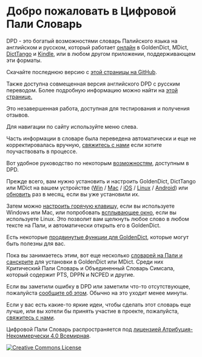 # Добро пожаловать в Цифровой Пали Словарь

DPD - это богатый возможностями словарь Палийского языка на английском и русском, который работает <a href='https://dict.dhamma.gift/ru' target='_blank'>онлайн</a> в GoldenDict, MDict, [DictTango](install/android_dicttango.md) и [Kindle](install/kindle.md), или в любом другом приложении, поддерживающем эти форматы.

Скачайте последнюю версию с [этой страницы на GitHub](https://github.com/sasanarakkha/dpd-db-sbs/releases/latest/).

Также доступна совмещенная версия английского DPD с русским переводом. Более подробную информацию можно найти на [этой странице.](dpd_rus.md)

Это незавершенная работа, доступная для тестирования и получения отзывов.

Для навигации по сайту используйте меню слева.

Часть информации в словаре была переведена автоматически и еще не корректировалась вручную, [свяжитесь с нами](contact.md) если хотите поучаствовать в процессе.

Вот удобное руководство по некоторым [возможностям](features.md), доступным в DPD.

Прежде всего, вам нужно установить и настроить GoldenDict, DictTango или MDict на вашем устройстве ([Win](install/win.md) / [Mac](install/mac.md) / [iOS](install/ios.md) / [Linux](install/linux.md) / [Android](install/android_dicttango.md)) или [обновить](install/update.md) раз в месяц, если вы уже установили их.

Затем можно [настроить горячую клавишу](goldendict/hotkey.md), если вы используете Windows или Mac, или попробовать [всплывающее окно](goldendict/scan_popup.md), если вы используете Linux. Это позволит вам щелкнуть любое слово в любом тексте на Пали, и автоматически открыть его в GoldenDict.

Есть некоторые [продвинутые функции для GoldenDict](goldendict/advanced.md), которые могут быть полезны для вас.

Пока вы занимаетесь этим, вот еще несколько [словарей на Пали и санскрите](other_dicts.md) для установки в GoldenDict или MDict. Среди них Критический Пали Словарь и Объединенный Словарь Симсапа, который содержит PTS, DPPN и NCPED и другие.

Если вы заметили ошибку в DPD или заметили что-то отсутствующее, пожалуйста [сообщите об этом](https://docs.google.com/forms/d/1iMD9sCSWFfJAFCFYuG9HRIyrr9KFRy0nAOVApM998wM/viewform?usp=pp_url&entry.1433863141=dpd_ru_web). Обычно на это уходит менее минуты.

Если у вас есть какие-то яркие идеи, чтобы сделать этот словарь еще лучше, или вы хотели бы принять участие в проекте, пожалуйста, [свяжитесь с нами](contact.md).

Цифровой Пали Словарь распространяется под [лицензией Атрибуция-Некоммерчески 4.0 Всемирная](http://creativecommons.org/licenses/by-nc/4.0/deed.ru).

<a rel="license" href="http://creativecommons.org/licenses/by-nc/4.0/"><img alt="Creative Commons License" style="border-width:0" src="https://i.creativecommons.org/l/by-nc/4.0/88x31.png" /></a><br />